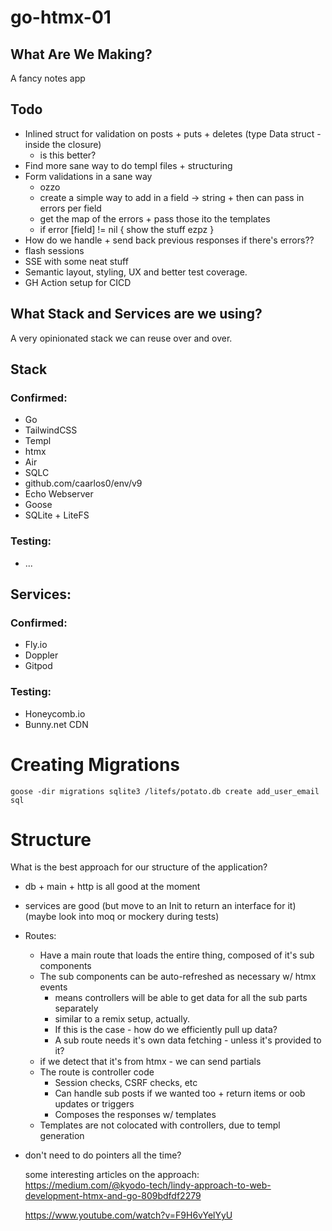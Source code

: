 # go-htmx-01


## What Are We Making?

A fancy notes app

## Todo


- Inlined struct for validation on posts + puts + deletes (type Data struct - inside the closure)
    - is this better?
- Find more sane way to do templ files + structuring
- Form validations in a sane way
    - ozzo
    - create a simple way to add in a field -> string + then can pass in errors per field
    - get the map of the errors + pass those ito the templates
    - if error [field] != nil {
        show the stuff ezpz
    }
- How do we handle + send back previous responses if there's errors??
- flash sessions
- SSE with some neat stuff
- Semantic layout, styling, UX and better test coverage.
- GH Action setup for CICD



## What Stack and Services are we using?

A very opinionated stack we can reuse over and over.

## Stack

### Confirmed:

- Go
- TailwindCSS
- Templ
- htmx
- Air 
- SQLC
- github.com/caarlos0/env/v9
- Echo Webserver
- Goose
- SQLite + LiteFS 

### Testing:

- ...

## Services:

### Confirmed:
- Fly.io
- Doppler
- Gitpod


### Testing:

- Honeycomb.io
- Bunny.net CDN

# Creating Migrations

`goose -dir migrations sqlite3 /litefs/potato.db create add_user_email sql`



# Structure

What is the best approach for our structure of the application?

- db + main + http is all good at the moment
- services are good (but move to an Init to return an interface for it) (maybe look into moq or mockery during tests)
- Routes:
    - Have a main route that loads the entire thing, composed of it's sub components
    - The sub components can be auto-refreshed as necessary w/ htmx events 
        - means controllers will be able to get data for all the sub parts separately
        - similar to a remix setup, actually. 
        - If this is the case - how do we efficiently pull up data?
        - A sub route needs it's own data fetching - unless it's provided to it?
    - if we detect that it's from htmx - we can send partials 
    - The route is controller code 
        - Session checks, CSRF checks, etc 
        - Can handle sub posts if we wanted too + return items or oob updates or triggers
        - Composes the responses w/ templates
    - Templates are not colocated with controllers, due to templ generation
- don't need to do pointers all the time?


    some interesting articles on the approach:
    https://medium.com/@kyodo-tech/lindy-approach-to-web-development-htmx-and-go-809bdfdf2279

    https://www.youtube.com/watch?v=F9H6vYelYyU
